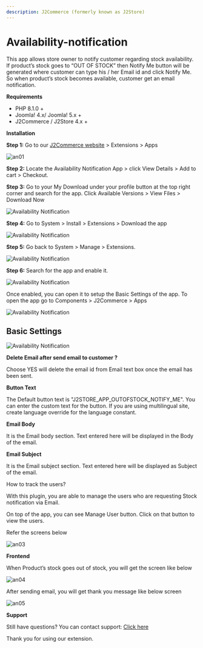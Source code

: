 ```yaml
---
description: J2Commerce (formerly known as J2Store)
---
```


# Availability-notification

This app allows store owner to notify customer regarding stock availability. If product’s stock goes to “OUT OF STOCK” then Notify Me button will be generated where customer can type his / her Email id and click Notify Me. So when product’s stock becomes available, customer get an email notification.

**Requirements**

* PHP 8.1.0 +
* Joomla! 4.x/ Joomla! 5.x +
* J2Commerce / J2Store 4.x +

**Installation**

**Step 1:** Go to our [J2Commerce website](https://www.j2commerce.com/) > Extensions > Apps

![an01](../../assets/availability-1.webp)

**Step 2:** Locate the Availability Notification App > click View Details > Add to cart > Checkout.&#x20;

**Step 3:** Go to your My Download under your profile button at the top right corner and search for the app. Click Available Versions > View Files > Download Now

![Availability Notification](<../../assets/availability-2.webp>)

**Step 4:** Go to System > Install > Extensions > Download the app

![Availability Notification](<../../assets/user-group-3 (12).webp>)

**Step 5:** Go back to System > Manage > Extensions.

![Availability Notification](<../../assets/user-group-5 (12).webp>)

**Step 6:** Search for the app and enable it.

![Availability Notification](<../../assets/availability-3.webp>)

Once enabled, you can open it to setup the Basic Settings of the app. To open the app go to Components > J2Commerce > Apps

![Availability Notification](<../../assets/availability-4.webp>)

## Basic Settings <a href="#settings" id="settings"></a>

![Availability Notification](<../../assets/availability-5.webp>)

**Delete Email after send email to customer ?**

Choose YES will delete the email id from Email text box once the email has been sent.

**Button Text**

The Default button text is "J2STORE\_APP\_OUTOFSTOCK\_NOTIFY\_ME". You can enter the custom text for the button. If you are using multilingual site, create language override for the language constant.

**Email Body**

It is the Email body section. Text entered here will be displayed in the Body of the email.

**Email Subject**

It is the Email subject section. Text entered here will be displayed as Subject of the email.

How to track the users?

With this plugin, you are able to manage the users who are requesting Stock notification via Email.

On top of the app, you can see Manage User button. Click on that button to view the users.

Refer the screens below

![an03](https://raw.githubusercontent.com/j2store/doc-images/master/apps/availability-notification/availability_notification_03.png)

**Frontend**

When Product’s stock goes out of stock, you will get the screen like below

![an04](https://raw.githubusercontent.com/j2store/doc-images/master/apps/availability-notification/availability_notification_04.png)

After sending email, you will get thank you message like below screen

![an05](https://raw.githubusercontent.com/j2store/doc-images/master/apps/availability-notification/availability_notification_05.png)

**Support**

Still have questions? You can contact support: [Click here](https://www.j2commerce.com/support)

Thank you for using our extension.
